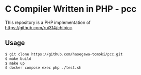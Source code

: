 # C Compiler Written in PHP - pcc

This repository is a PHP implementation of https://github.com/rui314/chibicc.

## Usage

```bash
$ git clone https://github.com/hasegawa-tomoki/pcc.git
$ make build
$ make up
$ docker compose exec php ./test.sh
```
